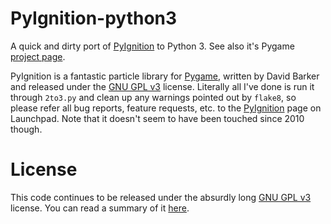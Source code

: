 # PyIgnition-python3

A quick and dirty port of [PyIgnition](https://launchpad.net/pyignition) to
Python 3. See also it's Pygame
[project page](https://www.pygame.org/project/1527).

PyIgnition is a fantastic particle library for
[Pygame](https://www.pygame.org/news), written by David Barker and released
under the [GNU GPL v3](LICENSE) license. Literally all I've done is run it
through `2to3.py` and clean up any warnings pointed out by `flake8`, so
please refer all bug reports, feature requests, etc. to the
[PyIgnition](https://launchpad.net/pyignition) page on Launchpad. Note that it
doesn't seem to have been touched since 2010 though.

# License

This code continues to be released under the absurdly long [GNU GPL v3](LICENSE)
license. You can read a summary of it
[here](https://tldrlegal.com/license/gnu-general-public-license-v3-%28gpl-3%29).
